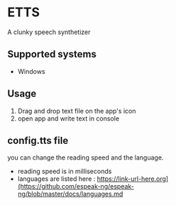 # ETTS
A clunky speech synthetizer

## Supported systems

- Windows

## Usage

1. Drag and drop text file on the app's icon
2. open app and write text in console

## config.tts file
you can change the reading speed and the language. 
- reading speed is in milliseconds
- languages are listed here : https://link-url-here.org](https://github.com/espeak-ng/espeak-ng/blob/master/docs/languages.md
